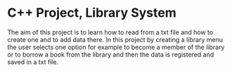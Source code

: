 # C++ Project, Library System
The aim of this project is to learn how to read from a txt file and how to create one and to add data there.
In this project by creating a library menu the user selects one option for example to become a member of the library or to borrow a book from the library and then the data is registered and saved in a txt file.
